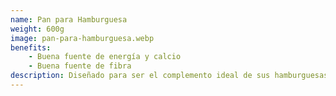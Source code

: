 ```yaml
---
name: Pan para Hamburguesa
weight: 600g
image: pan-para-hamburguesa.webp
benefits:
    - Buena fuente de energía y calcio
    - Buena fuente de fibra
description: Diseñado para ser el complemento ideal de sus hamburguesas, nuestro pan combina la suavidad necesaria con la firmeza justa para una experiencia culinaria superior. Su estructura es capaz de absorber los jugos y sabores de la carne y los aderezos sin perder su integridad. La generosa cobertura de semillas de ajonjolí en su cúpula dorada aporta el sabor característico que se espera de un pan de hamburguesa de primera calidad además de su valor nutricional.
---
```


